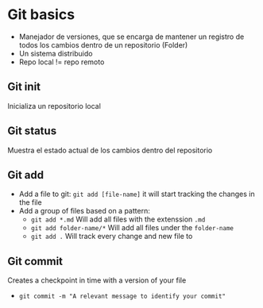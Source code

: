 # Git basics

- Manejador de versiones, que se encarga de mantener un registro de todos los cambios dentro de un 
repositorio (Folder)
- Un sistema distribuido
- Repo local != repo remoto

## Git init
Inicializa un repositorio local

## Git status
Muestra el estado actual de los cambios dentro del repositorio

## Git add
- Add a file to git: `git add [file-name]` it will start tracking the changes in the file
- Add a group of files based on a pattern: 
  - `git add *.md` Will add all files with the extenssion `.md`
  - `git add folder-name/*` Will add all files under the `folder-name`
  - `git add .` Will track every change and new file to 

## Git commit
Creates a checkpoint in time with a version of your file
- `git commit -m "A relevant message to identify your commit"`

